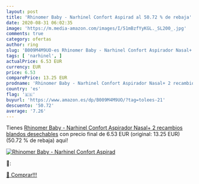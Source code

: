 ```yaml
---
layout: post
title: 'Rhinomer Baby - Narhinel Confort Aspirad al 50.72 % de rebaja'
date: 2020-08-31 06:02:35
image: 'https://m.media-amazon.com/images/I/51mBzfYyKGL._SL200_.jpg'
comments: true
category: ofertas
author: ring
slug: 'B009M4M9UO-es Rhinomer Baby - Narhinel Confort Aspirador Nasal+ 2...'
tags: [ 'narhinel', ]
actualPrice: 6.53 EUR
currency: EUR
price: 6.53
comparePrice: 13.25 EUR
prodname: 'Rhinomer Baby - Narhinel Confort Aspirador Nasal+ 2 recambios blandos desechables'
country: 'es'
flag: '🇪🇸'
buyurl: 'https://www.amazon.es/dp/B009M4M9UO/?tag=tolees-21'
descuento: '50.72'
average: '7.26'
---
```


Tienes [Rhinomer Baby - Narhinel Confort Aspirador Nasal+ 2 recambios blandos desechables](https://www.amazon.es/dp/B009M4M9UO/?tag=tolees-21) con precio final de  6.53 EUR (original: 13.25 EUR) (50.72 %  de rebaja) aqui!

[![Rhinomer Baby - Narhinel Confort Aspirad](https://m.media-amazon.com/images/I/51mBzfYyKGL._SL200_.jpg)](https://www.amazon.es/dp/B009M4M9UO/?tag=tolees-21)

🔎:


[🛒 Comprar!!!](https://www.amazon.es/dp/B009M4M9UO/?tag=tolees-21)
